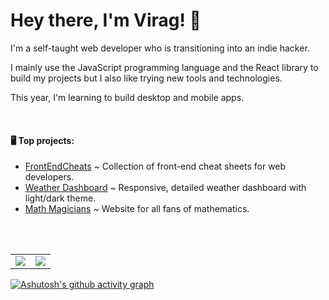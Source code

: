
# Hey there, I'm Virag! 🌸

I'm a self-taught web developer who is transitioning into an indie hacker.

I mainly use the JavaScript programming language and the React library to build my projects but I also like trying new tools and technologies.

This year, I'm learning to build desktop and mobile apps.

<br>
<h4> 🖥 Top projects: </h4>

 - [FrontEndCheats](https://frontendcheats.com/) ~ Collection of front-end cheat sheets for web developers.
 - [Weather Dashboard](https://virag-ky-weather-dashboard.netlify.app/) ~ Responsive, detailed weather dashboard with light/dark theme.
 - [Math Magicians](https://virag-ky-math-magicians.netlify.app/) ~ Website for all fans of mathematics.
<br>
<br>
<div><table><tr><td width="50%"><img src="https://github-readme-stats.vercel.app/api?username=virag-ky&show_icons=true&bg_color=1e293b&icon_color=6bccf2&title_color=6bccf2&text_color=d6d8d9"></td><td width="50%"><img src="https://github-readme-streak-stats-eight.vercel.app/?user=virag-ky&hide_border=false&ring=4b7db5&sideNums=cdd6f4&stroke=6bccf2&background=1e293b&sideLabels=6bccf2&dates=d6d8d9&fire=d6d8d9&currStreakLabel=6bccf2&currStreakNum=d6d8d9&date_format=M%20j%5B%2C%20Y%5D"></td></tr></table></div>


[![Ashutosh's github activity graph](https://github-readme-activity-graph.vercel.app/graph?username=virag-ky&bg_color=1e293b&color=d6d8d9&line=4b7db5&point=fff&area=true&hide_border=false)](https://github.com/ashutosh00710/github-readme-activity-graph)
